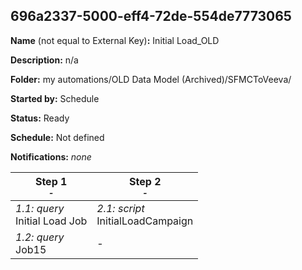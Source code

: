 ## 696a2337-5000-eff4-72de-554de7773065

**Name** (not equal to External Key)**:** Initial Load_OLD

**Description:** n/a

**Folder:** my automations/OLD Data Model (Archived)/SFMCToVeeva/

**Started by:** Schedule

**Status:** Ready

**Schedule:** Not defined

**Notifications:** _none_


| Step 1<br>_<small>-</small>_ | Step 2<br>_<small>-</small>_ |
| --- | --- |
| _1.1: query_<br>Initial Load Job | _2.1: script_<br>InitialLoadCampaign |
| _1.2: query_<br>Job15 | - |
